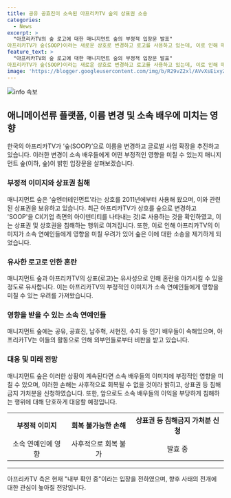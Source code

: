 ```yaml
---
title: 공유 공효진이 소속된 아프리카TV 숲의 상표권 소송
categories:
  - News
excerpt: >
  "아프리카TV의 숲 로고에 대한 매니지먼트 숲의 부정적 입장문 발표"
아프리카TV가 숲(SOOP)이라는 새로운 상호로 변경하고 로고를 사용하고 있는데, 이로 인해 매니지먼트 숲은 상표권 침해로 소송 제기하였다. 매니지먼트 숲은 아프리카TV의 로고가 자사와 유사하여 소속 연예인들에 부정적 영향을 미칠 우려로 이를 조치한 것으로 전해졌다. 소송 제기에 대해 아프리카TV는 "내부 확인 중"이라고 밝혔다. 이러한 상황에서 매니지먼트 숲은 달리 지정된 행사와 혼동되지 않기를 요청하고, 소속 배우들의 이익을 보호할 것이라고 밝혔다.
feature_text: >
  "아프리카TV의 숲 로고에 대한 매니지먼트 숲의 부정적 입장문 발표"
아프리카TV가 숲(SOOP)이라는 새로운 상호로 변경하고 로고를 사용하고 있는데, 이로 인해 매니지먼트 숲은 상표권 침해로 소송 제기하였다. 매니지먼트 숲은 아프리카TV의 로고가 자사와 유사하여 소속 연예인들에 부정적 영향을 미칠 우려로 이를 조치한 것으로 전해졌다. 소송 제기에 대해 아프리카TV는 "내부 확인 중"이라고 밝혔다. 이러한 상황에서 매니지먼트 숲은 달리 지정된 행사와 혼동되지 않기를 요청하고, 소속 배우들의 이익을 보호할 것이라고 밝혔다.
image: 'https://blogger.googleusercontent.com/img/b/R29vZ2xl/AVvXsEixyZcFfHzMRdzZMjFBmAUKJYCLCGyLL1o632UiGVXcaFdKo_bkvkuCioo0uUKlGfBVcT3P84aROyZIXSBEx3Aw5nCQ3pTgDom1WDC4m8eifvWiAmWEEVb4x6G_l8C0QH225ldMjyaFvpxGEBGNO37VmDTDMHGhJPq73UglMfDca1-0aw/s1600/blogspot.png'
---
```


<p><img src="https://blogger.googleusercontent.com/img/b/R29vZ2xl/AVvXsEixyZcFfHzMRdzZMjFBmAUKJYCLCGyLL1o632UiGVXcaFdKo_bkvkuCioo0uUKlGfBVcT3P84aROyZIXSBEx3Aw5nCQ3pTgDom1WDC4m8eifvWiAmWEEVb4x6G_l8C0QH225ldMjyaFvpxGEBGNO37VmDTDMHGhJPq73UglMfDca1-0aw/s1600/blogspot.png" alt="info 속보" /></p>

<h2 data-ke-size="size26">애니메이션류 플랫폼, 이름 변경 및 소속 배우에 미치는 영향</h2>

<p data-ke-size="size16">한국의 아프리카TV가 ‘숲(SOOP)’으로 이름을 변경하고 글로벌 사업 확장을 추진하고 있습니다. 이러한 변경이 소속 배우들에게 어떤 부정적인 영향을 미칠 수 있는지 매니지먼트 숲(이하, 숲)이 밝힌 입장문을 살펴보겠습니다.</p>

<h3>부정적 이미지와 상표권 침해</h3>

<p data-ke-size="size16">매니지먼트 숲은 ‘숲엔터테인먼트’라는 상호를 2011년에부터 사용해 왔으며, 이와 관련된 상표권을 보유하고 있습니다. 최근 아프리카TV가 상호를 숲으로 변경하고 'SOOP'을 CI(기업 측면의 아이덴티티를 나타내는 것)로 사용하는 것을 확인하였고, 이는 상표권 및 상호권을 침해하는 행위로 여겨집니다. 또한, 이로 인해 아프리카TV의 이미지가 소속 연예인들에게 영향을 미칠 우려가 있어 숲은 이에 대한 소송을 제기하게 되었습니다.</p>

<h3>유사한 로고로 인한 혼란</h3>

<p data-ke-size="size16">매니지먼트 숲과 아프리카TV의 상표(로고)는 유사성으로 인해 혼란을 야기시킬 수 있을 정도로 유사합니다. 이는 아프리카TV의 부정적인 이미지가 소속 연예인들에게 영향을 미칠 수 있는 우려를 가져왔습니다.</p>

<h3>영향을 받을 수 있는 소속 연예인들</h3>

<p data-ke-size="size16">매니지먼트 숲에는 공유, 공효진, 남주혁, 서현진, 수지 등 인기 배우들이 속해있으며, 아프리카TV는 이들의 활동으로 인해 외부인들로부터 비판을 받고 있습니다.</p>

<h3>대응 및 미래 전망</h3>

<p data-ke-size="size16">매니지먼트 숲은 이러한 상황이 계속된다면 소속 배우들의 이미지에 부정적인 영향을 미칠 수 있으며, 이러한 손해는 사후적으로 회복될 수 없을 것이라 밝히고, 상표권 등 침해금지 가처분을 신청하였습니다. 또한, 앞으로도 소속 배우들의 이익을 부당하게 침해하는 행위에 대해 단호하게 대응할 예정입니다.</p>

<table>
  <tr>
    <th style="text-align: center;">부정적 이미지</th>
    <th style="text-align: center;">회복 불가능한 손해</th>
    <th style="text-align: center;">상표권 등 침해금지 가처분 신청</th>
  </tr>
  <tr>
    <td style="text-align: center;">소속 연예인에 영향</td>
    <td style="text-align: center;">사후적으로 회복 불가</td>
    <td style="text-align: center;">발효 중</td>
  </tr>
</table>

<hr>

<p data-ke-size="size16">아프리카TV 측은 현재 "내부 확인 중"이라는 입장을 전하였으며, 향후 사태의 전개에 대한 관심이 높아질 전망입니다.</p>

